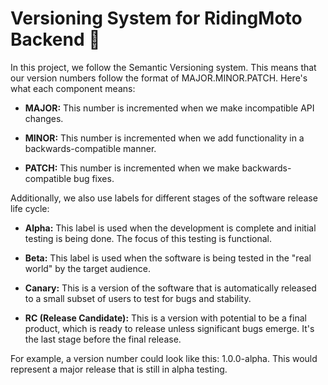 # Versioning System for RidingMoto Backend 🎈

In this project, we follow the Semantic Versioning system. This means that our version numbers follow the format of MAJOR.MINOR.PATCH. Here's what each component means:

- **MAJOR:** This number is incremented when we make incompatible API changes.

- **MINOR:** This number is incremented when we add functionality in a backwards-compatible manner.

- **PATCH:** This number is incremented when we make backwards-compatible bug fixes.

Additionally, we also use labels for different stages of the software release life cycle:

- **Alpha:** This label is used when the development is complete and initial testing is being done. The focus of this testing is functional.

- **Beta:** This label is used when the software is being tested in the "real world" by the target audience.

- **Canary:** This is a version of the software that is automatically released to a small subset of users to test for bugs and stability.

- **RC (Release Candidate):** This is a version with potential to be a final product, which is ready to release unless significant bugs emerge. It's the last stage before the final release.

For example, a version number could look like this: 1.0.0-alpha. This would represent a major release that is still in alpha testing.